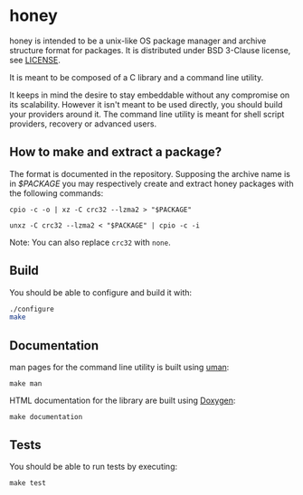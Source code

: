 # honey
  
honey is intended to be a unix-like OS package manager and
archive structure format for packages. It is distributed under BSD 3-Clause
license, see [LICENSE](https://github.com/ValentinDebon/honey/blob/master/LICENSE).

It is meant to be composed of a C library and a command line utility.

It keeps in mind the desire to stay embeddable without
any compromise on its scalability. However it isn't
meant to be used directly, you should build your
providers around it. The command line utility is meant for
shell script providers, recovery or advanced users.

## How to make and extract a package?

The format is documented in the repository. Supposing the archive name is in _$PACKAGE_
you may respectively create and extract honey packages with the following commands:

	cpio -c -o | xz -C crc32 --lzma2 > "$PACKAGE"

	unxz -C crc32 --lzma2 < "$PACKAGE" | cpio -c -i

Note: You can also replace `crc32` with `none`.

## Build

You should be able to configure and build it with:

```sh
./configure
make
```

## Documentation

man pages for the command line utility is built using
[uman](https://github.com/HeylelOS/srcutils):

	make man

HTML documentation for the library are built using
[Doxygen](https://github.com/doxygen/doxygen):

	make documentation

## Tests

You should be able to run tests by executing:

	make test

